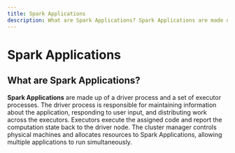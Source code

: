 ```yaml
---
title: Spark Applications
description: What are Spark Applications? Spark Applications are made up of a driver process and a set of executor processes. The driver process is responsible for maintaining information about the application, responding to user input, and distributing work across the executors.
---
```


# Spark Applications

## What are Spark Applications?

**Spark Applications** are made up of a driver process and a set of executor processes. The driver process is responsible for maintaining information about the application, responding to user input, and distributing work across the executors. Executors execute the assigned code and report the computation state back to the driver node. The cluster manager controls physical machines and allocates resources to Spark Applications, allowing multiple applications to run simultaneously.
